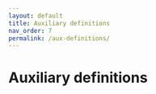 ```yaml
---
layout: default
title: Auxiliary definitions
nav_order: 7
permalink: /aux-definitions/
---
```

# Auxiliary definitions
